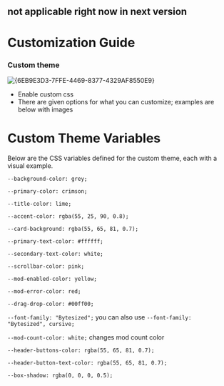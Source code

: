 ## not applicable right now in next version



# Customization Guide

### Custom theme
![{6EB9E3D3-7FFE-4469-8377-4329AF8550E9}](https://github.com/user-attachments/assets/988b0f3b-29b3-4e55-9748-0a76a679691c)

- Enable custom css
- There are given options for what you can customize; examples are below with images

# Custom Theme Variables

Below are the CSS variables defined for the custom theme, each with a visual example.

<code>--background-color: grey;</code>

<code>--primary-color: crimson;</code>

<code>--title-color: lime;</code>

<code>--accent-color: rgba(55, 25, 90, 0.8);</code>

<code>--card-background: rgba(55, 65, 81, 0.7);</code>

<code>--primary-text-color: #ffffff;</code>

<code>--secondary-text-color: white;</code>

<code>--scrollbar-color: pink;</code>

<code>--mod-enabled-color: yellow;</code>

<code>--mod-error-color: red;</code>

<code>--drag-drop-color: #00ff00;</code>

<code>--font-family: "Bytesized";</code> you can also use <code>--font-family: "Bytesized", cursive;</code>

<code>--mod-count-color: white;</code> changes mod count color

<code>--header-buttons-color: rgba(55, 65, 81, 0.7);</code>

<code>--header-button-text-color: rgba(55, 65, 81, 0.7);</code>

<code>--box-shadow: rgba(0, 0, 0, 0.5);</code>





